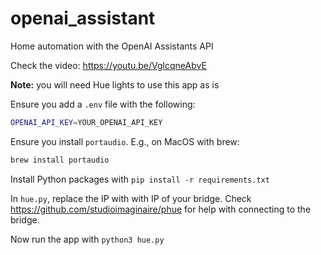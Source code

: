 # openai_assistant
Home automation with the OpenAI Assistants API

Check the video: https://youtu.be/VglcqneAbvE

**Note:** you will need Hue lights to use this app as is

Ensure you add a `.env` file with the following:

```bash
OPENAI_API_KEY=YOUR_OPENAI_API_KEY
```

Ensure you install `portaudio`. E.g., on MacOS with brew:

```bash
brew install portaudio
```

Install Python packages with `pip install -r requirements.txt`

In `hue.py`, replace the IP with with IP of your bridge. Check https://github.com/studioimaginaire/phue for help with connecting to the bridge.

Now run the app with `python3 hue.py`
